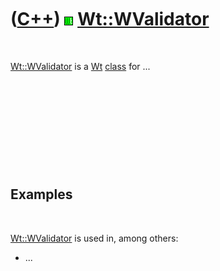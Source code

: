 



 

 

 

 

 

([C++](Cpp.md)) ![Wt](PicWt.png) [Wt::WValidator](CppWValidator.md)
=====================================================================

 

[Wt::WValidator](CppWValidator.md) is a [Wt](CppWt.md)
[class](CppClass.md) for ...

 

 

 

 

 

Examples
--------

 

[Wt::WValidator](CppWValidator.md) is used in, among others:

-   ...

 

 

 

 

 





 



